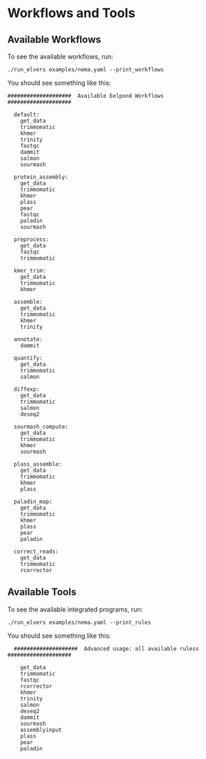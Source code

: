 # Workflows and Tools








## Available Workflows

To see the available workflows, run:
```
./run_elvers examples/nema.yaml --print_workflows
```

You should see something like this:
```
####################  Available Eelpond Workflows  ####################

  default:
	get_data
	trimmomatic
	khmer
	trinity
	fastqc
	dammit
	salmon
	sourmash

  protein_assembly:
	get_data
	trimmomatic
	khmer
	plass
	pear
	fastqc
	paladin
	sourmash

  preprocess:
	get_data
	fastqc
	trimmomatic

  kmer_trim:
	get_data
	trimmomatic
	khmer

  assemble:
	get_data
	trimmomatic
	khmer
	trinity

  annotate:
	dammit

  quantify:
	get_data
	trimmomatic
	salmon

  diffexp:
	get_data
	trimmomatic
	salmon
	deseq2

  sourmash_compute:
	get_data
	trimmomatic
	khmer
	sourmash

  plass_assemble:
	get_data
	trimmomatic
	khmer
	plass

  paladin_map:
	get_data
	trimmomatic
	khmer
	plass
	pear
	paladin

  correct_reads:
	get_data
	trimmomatic
	rcorrector

```
## Available Tools

To see the available integrated programs, run:
```
./run_elvers examples/nema.yaml --print_rules
```
You should see something like this:
```
  ####################  Advanced usage: all available ruless  ####################

	get_data
	trimmomatic
	fastqc
	rcorrector
	khmer
	trinity
	salmon
	deseq2
	dammit
	sourmash
    assemblyinput
	plass
	pear
	paladin

```
